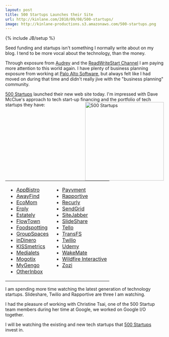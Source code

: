 ```yaml
---
layout: post
title: 500 Startups Launches their Site
url: http://kinlane.com/2010/09/08/500-startups/
image: http://kinlane-productions.s3.amazonaws.com/500-startups.png
---
```

{% include JB/setup %}
<p>
     Seed funding and startups isn't something I normally write about on my blog. I tend to be more vocal about the technology, than the money.
</p>

<p>
     Through exposure from <a href="http://www.audreywatters.com" target="_blank">Audrey</a> and the <a href="http://www.readwriteweb.com/start/" target="_blank">ReadWriteStart Channel</a> I am paying more attention to this world again. I have plenty of business planning exposure from working at <a href="http://www.paloalto.com" target="_blank">Palo Alto Software</a>, but always felt like I had moved on during that time and didn't really jive with the "business planning" community.
</p>

<p>
     <a href="http://500startups.com/" target="_blank">500 Startups</a> launched their new web site today. I'm impressed with Dave McClue's approach to tech start-up financing and the portfolio of tech startups they have: <img class="alignnone c1" title="500 Startups" src="http://kinlane-productions.s3.amazonaws.com/500-startups.png"  width="250" align="right" />
</p>
<table cellspacing="2" cellpadding="2">
     <tbody>
          <tr>
               <td valign="top">
                    <ul class="mainlist">
                         <li>
                              <a href="http://appbistro.com/" target="_blank">AppBistro</a>
                         </li>
                         <li>
                              <a href="http://awayfind.com/" target="_blank">AwayFind</a>
                         </li>
                         <li>
                              <a href="http://ecomom.com/" target="_blank">EcoMom</a>
                         </li>
                         <li>
                              <a href="http://erply.com/" target="_blank">Erply</a>
                         </li>
                         <li>
                              <a href="http://estately.com/" target="_blank">Estately</a>
                         </li>
                         <li>
                              <a href="http://www.flowtown.com/" target="_blank">FlowTown</a>
                         </li>
                         <li>
                              <a href="http://foodspotting.com/" target="_blank">Foodspotting</a>
                         </li>
                         <li>
                              <a href="http://groupspaces.com/" target="_blank">GroupSpaces</a>
                         </li>
                         <li>
                              <a href="http://www.indinero.com/" target="_blank">inDinero</a>
                         </li>
                         <li>
                              <a href="https://www.kissmetrics.com/" target="_blank">KISSmetrics</a>
                         </li>
                         <li>
                              <a href="http://medialets.com/" target="_blank">Medialets</a>
                         </li>
                         <li>
                              <a href="http://mogotix.com/" target="_blank">Mogotix</a>
                         </li>
                         <li>
                              <a href="http://mygengo.com/" target="_blank">MyGengo</a>
                         </li>
                         <li>
                              <a href="http://www.otherinbox.com/" target="_blank">OtherInbox</a>
                         </li>
                    </ul>
               </td>
               <td valign="top">
                    <ul class="mainlist">
                         <li>
                              <a href="http://www.payvment.com/" target="_blank">Payvment</a>
                         </li>
                         <li>
                              <a href="http://rapportive.com/" target="_blank">Rapportive</a>
                         </li>
                         <li>
                              <a href="http://recurly.com/" target="_blank">Recurly</a>
                         </li>
                         <li>
                              <a href="http://sendgrid.com/" target="_blank">SendGrid</a>
                         </li>
                         <li>
                              <a href="http://sitejabber.com/" target="_blank">SiteJabber</a>
                         </li>
                         <li>
                              <a href="http://www.slideshare.net/" target="_blank">SlideShare</a>
                         </li>
                         <li>
                              <a href="http://tello.com/" target="_blank">Tello</a>
                         </li>
                         <li>
                              <a href="http://transfs.com/" target="_blank">TransFS</a>
                         </li>
                         <li>
                              <a href="http://twilio.com/" target="_blank">Twilio</a>
                         </li>
                         <li>
                              <a href="http://udemy.com/" target="_blank">Udemy</a>
                         </li>
                         <li>
                              <a href="http://www.wakemate.com/" target="_blank">WakeMate</a>
                         </li>
                         <li>
                              <a href="http://wildfireapp.com/" target="_blank">Wildfire Interactive</a>
                         </li>
                         <li>
                              <a href="http://zozi.com/" target="_blank">Zozi</a>
                         </li>
                    </ul>
               </td>
          </tr>
     </tbody>
</table>
<p>
     I am spending more time watching the latest generation of technology startups. Slideshare, Twilio and Rapportive are three I am watching.
</p>

<p>
     I had the pleasure of working with Christine Tsai, one of the 500 Startup team members during her time at Google, we worked on Google I/O together.
</p>

<p>
     I will be watching the existing and new tech startups that <a href="http://500startups.com/" target="_blank">500 Startups</a> invest in.
</p>